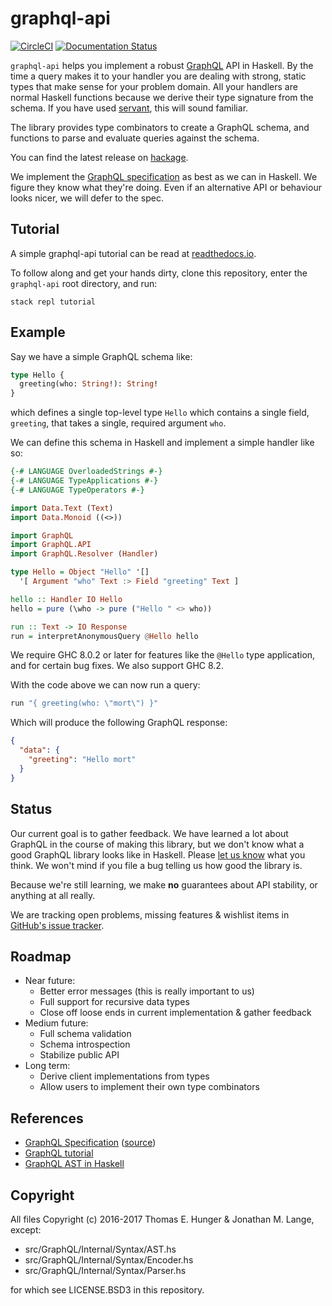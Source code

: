 # graphql-api

[![CircleCI](https://circleci.com/gh/jml/graphql-api.svg?style=shield)](https://circleci.com/gh/jml/graphql-api)
[![Documentation Status](https://readthedocs.org/projects/haskell-graphql-api/badge/?version=latest)](http://haskell-graphql-api.readthedocs.io/en/latest/?badge=latest)

`graphql-api` helps you implement a robust [GraphQL](http://graphql.org/) API in Haskell. By the time a query makes it to your handler you are dealing with strong, static types that make sense for your problem domain. All your handlers are normal Haskell functions because we derive their type signature from the schema. If you have used [servant](http://haskell-servant.readthedocs.io/en/stable/), this will sound familiar.

The library provides type combinators to create a GraphQL schema, and functions to parse and evaluate queries against the schema.

You can find the latest release on [hackage](https://hackage.haskell.org/package/graphql-api).

We implement the [GraphQL specification](https://facebook.github.io/graphql/) as best as we can in Haskell. We figure they know what they're doing. Even if an alternative API or behaviour looks nicer, we will defer to the spec.

## Tutorial

A simple graphql-api tutorial can be read at [readthedocs.io](http://haskell-graphql-api.readthedocs.io/en/latest/tutorial/Introduction.html).

To follow along and get your hands dirty, clone this repository, enter the `graphql-api` root directory, and run:
```
stack repl tutorial
```

## Example

Say we have a simple GraphQL schema like:

```graphql
type Hello {
  greeting(who: String!): String!
}
```

which defines a single top-level type `Hello` which contains a single field, `greeting`, that takes a single, required argument `who`.

We can define this schema in Haskell and implement a simple handler like so:

```haskell
{-# LANGUAGE OverloadedStrings #-}
{-# LANGUAGE TypeApplications #-}
{-# LANGUAGE TypeOperators #-}

import Data.Text (Text)
import Data.Monoid ((<>))

import GraphQL
import GraphQL.API
import GraphQL.Resolver (Handler)

type Hello = Object "Hello" '[]
  '[ Argument "who" Text :> Field "greeting" Text ]

hello :: Handler IO Hello
hello = pure (\who -> pure ("Hello " <> who))

run :: Text -> IO Response
run = interpretAnonymousQuery @Hello hello
```

We require GHC 8.0.2 or later for features like the `@Hello` type application, and for certain bug fixes. We also support GHC 8.2.

With the code above we can now run a query:

```haskell
run "{ greeting(who: \"mort\") }"
```

Which will produce the following GraphQL response:

```json
{
  "data": {
    "greeting": "Hello mort"
  }
}
```

## Status

Our current goal is to gather feedback. We have learned a lot about GraphQL in the course of making this library, but we don't know what a good GraphQL library looks like in Haskell. Please [let us know](https://github.com/jml/graphql-api/issues/new) what you think. We won't mind if you file a bug telling us how good the library is.

Because we're still learning, we make **no** guarantees about API stability, or anything at all really.

We are tracking open problems, missing features & wishlist items in [GitHub's issue tracker](https://github.com/jml/graphql-api/issues).

## Roadmap

* Near future:
  - Better error messages (this is really important to us)
  - Full support for recursive data types
  - Close off loose ends in current implementation & gather feedback
* Medium future:
  - Full schema validation
  - Schema introspection
  - Stabilize public API
* Long term:
  - Derive client implementations from types
  - Allow users to implement their own type combinators

## References

* [GraphQL Specification](http://facebook.github.io/graphql/) ([source](https://github.com/facebook/graphql))
* [GraphQL tutorial](http://graphql.org/learn/)
* [GraphQL AST in Haskell](http://hackage.haskell.org/package/graphql-0.3/docs/Data-GraphQL-AST.html)

## Copyright

All files Copyright (c) 2016-2017 Thomas E. Hunger & Jonathan M. Lange, except:

* src/GraphQL/Internal/Syntax/AST.hs
* src/GraphQL/Internal/Syntax/Encoder.hs
* src/GraphQL/Internal/Syntax/Parser.hs

for which see LICENSE.BSD3 in this repository.
